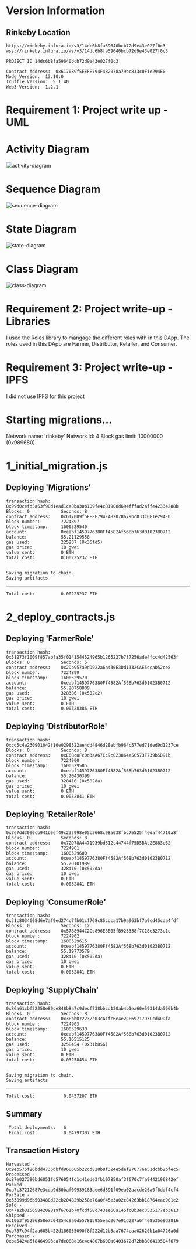 # Version Information
  Rinkeby Location
  ----------------
    https://rinkeby.infura.io/v3/14dc6b8fa59640bcb72d9e43e027f0c3
    wss://rinkeby.infura.io/ws/v3/14dc6b8fa59640bcb72d9e43e027f0c3

    PROJECT ID 14dc6b8fa59640bcb72d9e43e027f0c3

    Contract Address:  0x617089f5EEFE794F4B2078a79bc833c0F1e294E0
    Node Version:  13.10.0
    Truffle Version:  5.1.40
    Web3 Version:  1.2.1


# Requirement 1: Project write up - UML
Activity Diagram
================
![activity-diagram](./images/CoffeeActivityDiagram.png)

Sequence Diagram
================
![sequence-diagram](./images/CoffeeSequenceDiagram.png)

State Diagram
================
![state-diagram](./images/CoffeeStateDiagram.png)

Class Diagram
=============
![class-diagram](./images/CoffeeClassDiagram.png)

# Requirement 2: Project write-up - Libraries
I used the Roles library to mangage the different roles with in this DApp.  The roles used in this DApp are Farmer, Distributor, Retailer, and Consumer.

# Requirement 3: Project write-up - IPFS
I did not use IPFS for this project


Starting migrations...
======================
Network name:    'rinkeby'
Network id:      4
Block gas limit: 10000000 (0x989680)


1_initial_migration.js
======================

   Deploying 'Migrations'
   ----------------------
    transaction hash:    0x99d0cefd5a63f98d1ead1ca8ba30b109fe4c81908d694fffad2affe42334288b
    Blocks: 0            Seconds: 8
    contract address:    0x617089f5EEFE794F4B2078a79bc833c0F1e294E0
    block number:        7224897
    block timestamp:     1600529540
    account:             0xeabf1459776380Ff4582Af568b763d01023B0712
    balance:             55.21129558
    gas used:            225237 (0x36fd5)
    gas price:           10 gwei
    value sent:          0 ETH
    total cost:          0.00225237 ETH


    Saving migration to chain.
    Saving artifacts
   -------------------------------------
    Total cost:          0.00225237 ETH


2_deploy_contracts.js
=====================

   Deploying 'FarmerRole'
   ----------------------
    transaction hash:    0x51273f1009f857abfa35f0141544524965b1265227b7f7256ade4fcc4d42563f
    Blocks: 0            Seconds: 5
    contract address:    0x2Db957a9dD922a6a430E3Dd1332CAE5ecaD52ce8
    block number:        7224899
    block timestamp:     1600529570
    account:             0xeabf1459776380Ff4582Af568b763d01023B0712
    balance:             55.20758809
    gas used:            328386 (0x502c2)
    gas price:           10 gwei
    value sent:          0 ETH
    total cost:          0.00328386 ETH


   Deploying 'DistributorRole'
   ---------------------------
    transaction hash:    0xcd5c4a230901042f10e0298522ae4cd4846d28ebfb964c577ed71ded9d1237ce
    Blocks: 0            Seconds: 8
    contract address:    0xE6Bc8Fc0d3aA67Cc9c023864e5C573F739b5D91b
    block number:        7224900
    block timestamp:     1600529585
    account:             0xeabf1459776380Ff4582Af568b763d01023B0712
    balance:             55.20430399
    gas used:            328410 (0x502da)
    gas price:           10 gwei
    value sent:          0 ETH
    total cost:          0.0032841 ETH


   Deploying 'RetailerRole'
   ------------------------
    transaction hash:    0x7e7dd3090cb941b5ef49c235998e05c3668c98a638fbc75525f4edaf44710a8f
    Blocks: 0            Seconds: 8
    contract address:    0x72D78A4471939bd312c44744f75D5BAc2E883e62
    block number:        7224901
    block timestamp:     1600529600
    account:             0xeabf1459776380Ff4582Af568b763d01023B0712
    balance:             55.20101989
    gas used:            328410 (0x502da)
    gas price:           10 gwei
    value sent:          0 ETH
    total cost:          0.0032841 ETH


   Deploying 'ConsumerRole'
   ------------------------
    transaction hash:    0x31c8034608d6e7af9ed274c7fb01cf768c85cdca17b9a963bf7a9cd45cda4fdf
    Blocks: 0            Seconds: 12
    contract address:    0x57B8944C2Cc896E8B05fB925358f7C18e3273e1c
    block number:        7224902
    block timestamp:     1600529615
    account:             0xeabf1459776380Ff4582Af568b763d01023B0712
    balance:             55.19773579
    gas used:            328410 (0x502da)
    gas price:           10 gwei
    value sent:          0 ETH
    total cost:          0.0032841 ETH


   Deploying 'SupplyChain'
   -----------------------
    transaction hash:    0x86a61cbf32258e89ce848b8a7c9decf738bbcd130ab4b1ea60e59314da566b4b
    Blocks: 0            Seconds: 8
    contract address:    0x3Ebb072232c03cA1fc6e4e2CE69717D3Ccd4DDfa
    block number:        7224903
    block timestamp:     1600529630
    account:             0xeabf1459776380Ff4582Af568b763d01023B0712
    balance:             55.16515125
    gas used:            3258454 (0x31b856)
    gas price:           10 gwei
    value sent:          0 ETH
    total cost:          0.03258454 ETH


    Saving migration to chain.
    Saving artifacts
   -------------------------------------
    Total cost:           0.0457207 ETH


   Summary
   -------
     Total deployments:   6
     Final cost:          0.04797307 ETH


Transaction History
-------------------
    Harvested - 0x9eb575f26bdd4735dbfd860605b22cd828b8f324e5def270776a51dcbb2bfec5
    Processed - 0x87e027390bd6051fc576054fd1c41ede3fb107850af3f670c7fa9442196842ef
    Packed - 0xa7c37212687e3cda9d50baf09939183aee6d891f09ea02aacde26a0f0ddf4cf4
    ForSale - 0x53899d96b503488d22cb204829b258e70a0f45e3a02c84263bb18764eac901c2
    Sold - 0x47a2b3156584209819f6761b70fcdf58c743ee60a145fc0b3ec3535177eb3613
    Shipped - 0x1063f95296858e7c04254c9a0d557815955eac267e91d227a6f4e8535e9d2816
    Received - 0xb757c94f2aa605b422d166055090f8f222d12b5aa7674eaa02620b1a04726a0d
    Purchased - 0xbe5424a5f8464993ca7de088e16c4c4807b600a0403672d72bb806419504f679